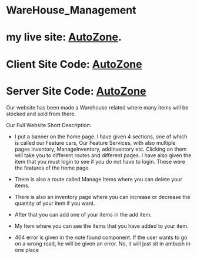 # WareHouse_Management

# my live site: [AutoZone](https://papaya-buttercream-509bc9.netlify.app/).
# Client Site Code: [AutoZone](https://github.com/Tanzirislam1/WareHouse_Management_Client)
# Server Site Code: [AutoZone](https://github.com/Tanzirislam1/WareHouse_Management_Server)

Our website has been made a Warehouse related where many items will be stocked and sold from there.

Our Full Website Short Description:
* I put a banner on the home page. I have given 4 sections, one of which is called our Feature cars, Our Feature Services, with also multiple pages Inventory, ManageInventory, addInventory etc. Clicking on them will take you to different routes and different pages. I have also given the item that you must login to see if you do not have to login. These were the features of the home page.

* There is also a route called Manage Items where you can delete your items.

* There is also an inventory page where you can increase or decrease the quantity of your item if you want.

* After that you can add one of your items in the add item.

* My Item where you can see the items that you have added to your item.

* 404 error is given in the note found component. If the user wants to go on a wrong road, he will be given an error. No, it will just sit in ambush in one place

